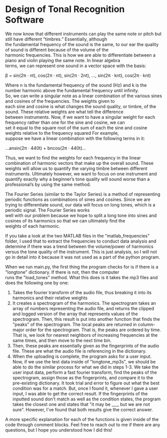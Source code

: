 # Design of Tonal Recognition Software

We now know that different instruments can play the same note or pitch but still have different ”timbres.” Essentially, although  
the fundamental frequency of the sound is the same, to our ear the quality of sound is different because of the volume of the  
harmonic frequencies. This is how we are able to differentiate between a piano and violin playing the same note. In linear algebra  
terms, we can represent one sound in a vector space with the basis:

β = sin(2π · nt), cos(2π · nt), sin(2π · 2nt), ..., sin(2π · knt), cos(2π · knt)

Where n is the fundamental frequency of the sound (Hz) and k is the number harmonic above the fundamental frequency until infinity.  
So, we can write a singular note as a linear combination of the various sines and cosines of the frequencies. The weights given to  
each sine and cosine is what changes the sound quality, or timbre, of the sound. These relative weights are what tell the difference  
between instruments. Now, if we want to have a singular weight for each frequency rather than one for the sine and cosine, we can  
set it equal to the square root of the sum of each the sine and cosine weights relative to the frequency squared For example,  
suppose we have a linear combination with the following terms in it:

...ansin(2π · 440t) + bncos(2π · 440t)...

Thus, we want to find the weights for each frequency in the linear combination of harmonic vectors that make up the overall sound. These weights
will allow us to quantify the varying timbre between different instruments.
Ultimately however, we want to focus on one instrument and quantify exactly why a beginner’s tone quality will sound worse than a professional’s by
using the same method.

The Fourier Series (similar to the Taylor Series) is a method of representing periodic functions as combinations of sines and cosines.
Since we are trying to differentiate sound, our data will focus on long tones, which is a periodic signal. The Fourier Series works  
well with our problem because we hope to split a long tone into sines and cosines of its harmonics so that we can ultimately find the  
weights of each harmonic.

If you take a look at the two MATLAB files in the "matlab_frequencies" folder, I used that to extract the frequencies to conduct data
analysis and determine if there was a trend between the volume/power of harmonics versus the tone quality of the instrument. This
is just analysis, so I will not go in detail into it because it was not used as a part of the python program.

When we run main.py, the first thing the program checks for is if there is a "longtone" dictionary. If there is not, then the computer  
runs the "load_tones" method. What this does is it takes the mp3 files and does the following one by one:

1. Takes the fourier transform of the audio file, thus breaking it into its harmonics and their relative weights
2. It creates a spectrogram of the harmonics. The spectrogram takes an array of numbers representing the audio file, and
   returns the clipped and logged version of the array that represents values of the spectrogram. Then, this result is put into
   another function that finds the "peaks" of the spectrogram. The local peaks are returned in column-major order for the spectrogram.
   That is, the peaks are ordered by time. That is, we look for nearest neighbors of increasing frequencies at the same times, and
   then move to the next time bin.
3. Then, these peaks are essentially given as the fingerprints of the audio file. These are what the audio file is referencing in the
   dictionary.
4. When the uploading is complete, the program asks for a user input. Now, if we use the test data inside of "longtone_mp3s", we should
   be able to do the similar process for what we did in steps 1-3. We take the user input data, perform a fast fourier transform, find
   the peaks of the spectrogram, assign those as the fingerprints, and compare it to the pre-existing dictionary. It took trial and error
   to figure out what the best condition was for a match. But, once I found it, whenever I gave a user input, I was able to get the
   correct result. If the fingerprints of the inputted sound don't match as well as the condition states, the program takes the closest
   one and states that "it may be ___, but we are not sure". However, I've found that both results give the correct answer.

A more specific explanation for each of the functions is given inside of the code through comment blocks. Feel free to reach out to me if
there are any questions, but I hope you understood how I did this!









